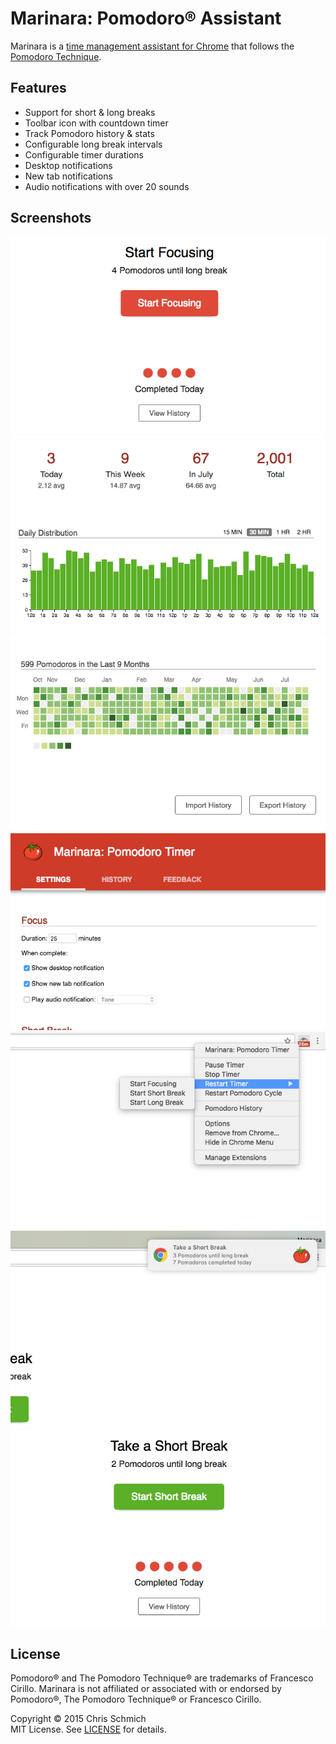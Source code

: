 # Marinara: Pomodoro® Assistant

Marinara is a [time management assistant for Chrome](https://chrome.google.com/webstore/detail/marinara/lojgmehidjdhhbmpjfamhpkpodfcodef) that follows the [Pomodoro Technique](https://en.wikipedia.org/wiki/Pomodoro_Technique).

## Features

- Support for short & long breaks
- Toolbar icon with countdown timer
- Track Pomodoro history & stats
- Configurable long break intervals
- Configurable timer durations
- Desktop notifications
- New tab notifications
- Audio notifications with over 20 sounds

## Screenshots

![](assets/screenshots/focus.png)
![](assets/screenshots/stats-1.png)
![](assets/screenshots/stats-2.png)
![](assets/screenshots/settings.png)
![](assets/screenshots/menu.png)
![](assets/screenshots/notification.png)
![](assets/screenshots/break.png)

## License

Pomodoro® and The Pomodoro Technique® are trademarks of Francesco Cirillo. Marinara is not affiliated or associated with or endorsed by Pomodoro®, The Pomodoro Technique® or Francesco Cirillo.

Copyright &copy; 2015 Chris Schmich  
MIT License. See [LICENSE](LICENSE) for details.
